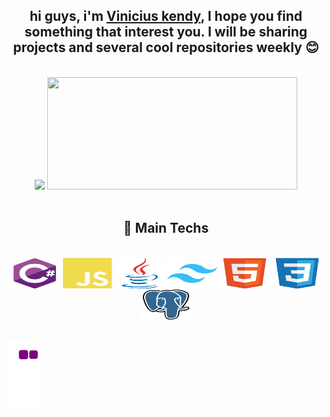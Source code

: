 
<h2 align = "center" > hi guys, i'm <a href = "https://www.linkedin.com/in/vinicius-k-020928270/" >Vinicius kendy</a>, I hope you find something that interest you. I will be sharing projects and several cool repositories weekly 😊 </h2>
<br>
<div align = "center" >
  <img  height = "180em" src = "https://github-readme-stats.vercel.app/api?username=Viniciuskendy17&show_icons=true&theme=tokyonight"> 
  <img height = "180em" width = "400em" src = "https://github-readme-stats.vercel.app/api/top-langs/?username=ViniciusKendy17&layout=compact&theme=tokyonight" />
</div>

<br>

<h2 align="center" > 🎯 Main Techs</h2>

<div align="center" style="display: inline_block"><br>
  <img align="center"  height="50" width="80" src="https://raw.githubusercontent.com/devicons/devicon/master/icons/csharp/csharp-original.svg">
  <img align="center"  height="50" width="80" src="https://raw.githubusercontent.com/devicons/devicon/master/icons/javascript/javascript-plain.svg">
  <img align="center"  height="50" width="80" src="https://raw.githubusercontent.com/devicons/devicon/master/icons/java/java-original.svg">
  <img align="center"  height="50" width="80" src="https://raw.githubusercontent.com/devicons/devicon/master/icons/tailwindcss/tailwindcss-plain.svg">
  <img align="center"  height="50" width="80" src="https://raw.githubusercontent.com/devicons/devicon/master/icons/html5/html5-original.svg">
  <img align="center"  height="50" width="80" src="https://raw.githubusercontent.com/devicons/devicon/master/icons/css3/css3-original.svg">
  <img align="center"  height="50" width="80" src="https://raw.githubusercontent.com/devicons/devicon/master/icons/postgresql/postgresql-original.svg">
</div>

<br>

![snake gif](https://github.com/ViniciusKendy17/ViniciusKendy17/blob/output/github-contribution-grid-snake.gif)
